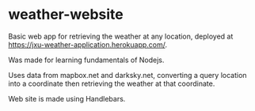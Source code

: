 # weather-website

Basic web app for retrieving the weather at any location, deployed at https://jxu-weather-application.herokuapp.com/.

Was made for learning fundamentals of Nodejs.

Uses data from mapbox.net and darksky.net, converting a query location into a coordinate then retrieving the weather at that coordinate.

Web site is made using Handlebars.
